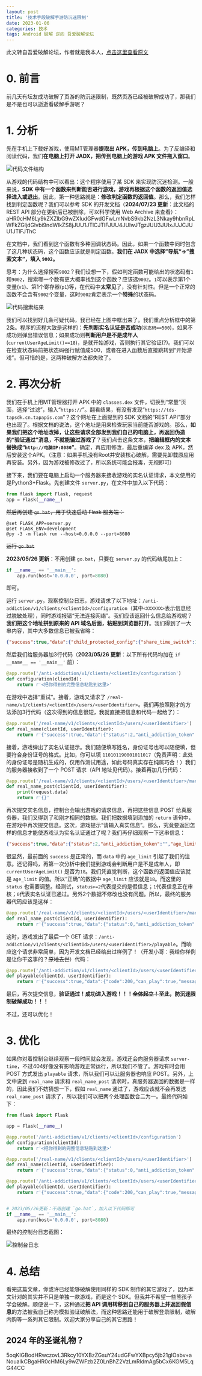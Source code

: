 ```yaml
---
layout: post
title: '技术手段破解手游防沉迷限制'
date: 2023-01-06
categories: 技术
tags: Android 破解 逆向 吾爱破解论坛
---
```


此文转自吾爱破解论坛，作者就是我本人，[点击这里查看原文](https://www.52pojie.cn/thread-1733855-1-1.html)

# 0. 前言

前几天有坛友成功破解了页游的防沉迷限制，既然页游已经被破解成功了，那我们是不是也可以逝逝看破解手游呢？

# 1. 分析

先在手机上下载好游戏，使用MT管理器**提取出 APK，传到电脑上**。为了反编译和阅读代码，我们**在电脑上打开 JADX，把传到电脑上的游戏 APK 文件拖入窗口**。

![代码文件结构](https://testingcf.jsdelivr.net/gh/peasoft/picx-images-hosting@master/20230526/code_tree.5jmpgp86mb80.webp)

从游戏的代码结构中可以看出：这个程序使用了某 SDK 来实现防沉迷检测。一般来说，**SDK 中有一个函数来判断能否进行游戏，游戏再根据这个函数的返回值选择进入或退出**。因此，第一种思路就是：**修改判定函数的返回值**。那么，我们怎样找到判定函数呢？我们可以参考 SDK 的开发文档（**2024/07/23 更新**：此文档的 REST API 部分在更新后已被删除，可以科学使用 Web Archive 来查看）：aHR0cHM6Ly9kZXZlbG9wZXIudGFwdGFwLmNvbS9kb2NzL3Nkay9hbnRpLWFkZGljdGlvbi9ndWlkZS8jJUU1JTlCJTlFJUU4JUIwJTgzJUU3JUIxJUJCJUU1JTlFJThC

在文档中，我们看到这个函数有多种回调状态码。因此，如果一个函数中同时包含了这几种状态码，这个函数应该就是判定函数。**我们在 JADX 中选择”导航“\-\>”搜索文本“，填入 `9002`。**

思考：为什么选择搜索`9002`？我们设想一下，假如判定函数可能给出的状态码有`1`和`9002`，搜索哪一个数有更大概率找到这个函数？应该选`9002`。`1`可以表示第1个变量(`v1`)、第1个寄存器(`p1`)等，在代码中**太常见**了，没有针对性。但是一个正常的函数不会含有`9002`个变量，这时`9002`肯定表示一个**特殊**的状态码。

![代码搜索结果](https://testingcf.jsdelivr.net/gh/peasoft/picx-images-hosting@master/20230526/code_search.18tckozo8g2o.webp)

我们可以找到好几条可疑代码，我已经在上图中框出来了。我们重点分析框中的第2条。程序的流程大致是这样的：**先判断实名认证是否成功**(`状态码==500`)，如果不成功则弹出错误信息；如果成功则**判断用户是不是成年人**(`currentUserAgeLimit()==18`)，是就开始游戏，否则执行其它验证(?)。我们可以在检查状态码前把状态码强行赋值成500，或者在进入函数后直接跳转到“开始游戏”。但可惜的是，这两种破解方法都失败了。

# 2. 再次分析

我们在手机上用MT管理器打开 APK 中的 `classes.dex` 文件，切换到“常量”页面，选择“过滤”，输入“`https://`”。翻看结果，有没有发现“`https://tds-tapsdk.cn.tapapis.com`”？这个网址在上面提到的 SDK 文档的“REST API”部分也出现了。根据文档的说法，这个地址是用来检查玩家当前能否游戏的。那么，**如果我们把这个地址改掉，让这些请求全部发到我们自己的电脑上，再返回伪造的“验证通过”消息，不就能骗过游戏了**？我们点击这条文本，**把编辑框内的文本替换成“`http://电脑IP:8080`”**。确定，再应用修改，最后重编译 dex 及 APK，然后安装这个APK。（注意：如果手机没有Root并安装核心破解，需要先卸载原应用再安装。另外，因为游戏被修改过了，所以系统可能会报毒，无视即可）

接下来，我们要在电脑上启动一个服务器来接收游戏的实名认证请求，本文使用的是Python3+Flask。先创建文件 `server.py`，在文件中加入以下代码：

```python
from flask import Flask, request
app = Flask(__name__)
```

~~然后再创建 `go.bat`，用于快速启动 Flask 服务端：~~

```batch
@set FLASK_APP=server.py
@set FLASK_ENV=development
@py -3 -m flask run --host=0.0.0.0 --port=8080
```

~~运行 `go.bat`~~

**2023/05/26 更新**：不用创建 `go.bat`，只要在 `server.py` 的代码结尾加上：

```python
if __name__ == '__main__':
    app.run(host='0.0.0.0', port=8080)
```

即可。

运行 `server.py`，观察控制台日志，游戏请求了以下地址：`/anti-addiction/v1/clients/<clientId>/configuration`（其中`<XXXXXX>`表示信息经过脱敏处理），同时游戏报错“无法连接网络”。我们应该返回什么信息给游戏呢？**我们把这个地址拼到原来的 API 域名后面，粘贴到浏览器打开**。我们得到了一大串内容，其中大多数信息已被我省略：

```json
{"success":true,"data":{"child_protected_config":{"share_time_switch":1,"use_time_switch":1,"no_identify_time":3600,"charge_amount_switch":1,"child_common_time":0,"child_holiday_time":3600,"night_strict_start":"21:00","night_strict_end":"20:00","night_strict_warn":1200,"remain_time_warn":2400,"upload_all_data":"0"},"name":<游戏名>,"upload_user_action":"1","ui_config":{"pay_limit_words":<"消费金额已达上限"提示文本>,"health_reminder_words":<"健康游戏"提示文本>,"auth_identify_words":<"实名认证"界面文本>},"register_config":{},"holiday":[<今年所有休息日的日期>]}}
```

然后我们给服务器加3行代码（**2023/05/26 更新**：以下所有代码均加在 `if __name__ == '__main__'` 前）：

```python
@app.route('/anti-addiction/v1/clients/<clientId>/configuration')
def configuration(cliendId):
    return r'<把你得到的完整信息粘贴到这里>'
```

在游戏中选择“重试”。接着，游戏又请求了 `/real-name/v1/clients/<clientId>/users/<userIdentifier>`。我们再按照刚才的方法添加3行代码（这次得到的信息很短，我就直接把信息和代码一起给了）：

```python
@app.route('/real-name/v1/clients/<clientId>/users/<userIdentifier>')
def real_name(clientId, userIdentifier):
    return r'{"success":true,"data":{"status":2,"anti_addiction_token":"","age_limit":-1,"has_auth_record":false}}'
```

接着，游戏弹出了实名认证提示。我们随便填写姓名，身份证号也可以随便填，但要符合身份证号的格式。比如，你可以填 `110101190001011017`（免责声明：此处的身份证号是随机生成的，仅用作测试用途，如此号码真实存在纯属巧合！）我们的服务器接收到了一个 POST 请求（API 地址见代码）。接着再加几行代码：

```python
@app.route('/real-name/v1/clients/<clientId>/users/<userIdentifier>/manual', methods=["POST"])
def real_name_post(clientId, userIdentifier):
    print(request.data)
    return r'{}'
```

再次提交实名信息，控制台会输出游戏的请求信息，再把这些信息 POST 给真服务器，我们又得到了和刚才相同的数据。我们把数据填到添加的 `return` 语句中，在游戏中再次提交信息。这次，游戏提示“请输入真实信息”。那么，究竟要返回怎样的信息才能使游戏认为实名认证通过了呢？我们再仔细观察一下这串信息：

```json
{"success":true,"data":{"status":2,"anti_addiction_token":"","age_limit":-1,"has_auth_record":false}}
```

很显然，最前面的 `success` 是正常的，而 `data` 中的 `age_limit` 引起了我们的注意。还记得吗，再第一次分析中我们提到游戏会判断用户是不是成年人，即 `currentUserAgeLimit()` 是否为`18`。我们凭直觉判断，这个函数的返回值应该就是 `age_limit` 的值。所以“正确”的数据中 `age_limit` 应该就是`18`。而这里的 `status` 也需要调整。经测试，`status>=2`代表提交的是假信息；`1`代表信息正在审核；`0`代表实名认证已通过。另外2个数据不修改也没有问题。所以，最终的服务器代码应该是这样：

```python
@app.route('/real-name/v1/clients/<clientId>/users/<userIdentifier>/manual', methods=["POST"])
def real_name_post(clientId, userIdentifier):
    return r'{"success":true,"data":{"status":0,"anti_addiction_token":"","age_limit":18,"has_auth_record":false}}'
```

这时，游戏发出了最后一个 GET 请求：`/anti-addiction/v1/clients/<clientId>/users/<userIdentifier>/playable`。而响应这个请求非常简单，因为开发文档已经给出过样例了！（开发小哥：我给你样例是让你干这事的？~~原地去世~~）代码：

```python
@app.route('/anti-addiction/v1/clients/<clientId>/users/<userIdentifier>/playable')
def playable(clientId, userIdentifier):
    return r'{"success":true,"data":{"code":200,"can_play":true,"message":"游戏时间不受限制","remain_time":60,"cost_time":0,"restrict_type":0,"title":"健康游戏提示","description":"当前为成年人账号"}}'
```

最后，再次提交信息，**验证通过！成功进入游戏！！！~~全体起立！~~至此，防沉迷限制破解成功！！！**

不过，还可以优化！

# 3. 优化

如果你对着控制台继续观察一段时间就会发现，游戏还会向服务器请求 `server-time`，不过404好像没有影响游戏正常运行，所以我们不管了。游戏有时会用 POST 方式发出 `playable` 请求，所以我们可以让服务器也响应 POST。另外，上文中说到 `real_name` 请求和 `real_name_post` 请求时，真服务器返回的数据是一样的，因此我们不妨猜想一下，假如 `real_name` 通过了，游戏应该就不会再发送 `real_name_post` 请求了，所以我们可以把两个处理函数合二为一。最终代码如下：

```python
from flask import Flask

app = Flask(__name__)

@app.route('/anti-addiction/v1/clients/<clientId>/configuration')
def configuration(clientId):
    return r'<把你得到的完整信息粘贴到这里>'

@app.route('/real-name/v1/clients/<clientId>/users/<userIdentifier>')
def real_name(clientId, userIdentifier):
    return r'{"success":true,"data":{"status":0,"anti_addiction_token":"","age_limit":18,"has_auth_record":false}}'

@app.route('/anti-addiction/v1/clients/<clientId>/users/<userIdentifier>/playable', methods=['get','post'])
def playable(clientId, userIdentifier):
    return r'{"success":true,"data":{"code":200,"can_play":true,"message":"游戏时间不受限制","remain_time":60,"cost_time":0,"restrict_type":0,"title":"健康游戏提示","description":"当前为成年人账号"}}'


# 2023/05/26更新：不用创建 `go.bat`，加入以下代码即可
if __name__ == '__main__':
    app.run(host='0.0.0.0', port=8080)
```

最终的控制台日志截图：

![控制台日志](https://testingcf.jsdelivr.net/gh/peasoft/picx-images-hosting@master/20230526/server.e5rj3svz99c.webp)

# 4. 总结

看完这篇文章，你或许已经能够破解使用同样的 SDK 制作的其它游戏了，因为本文针对的其实并不只是单独一款游戏，而是这个 SDK。但我并不希望一些熊孩子学会破解。顺便说一下，这种通过**把 API 调用转移到自己的服务器上并返回假信息**的方法被我自己称为模拟验证破解法，而这种思路还能用于破解登录限制，破解内购等一系列其它限制。欢迎大家分享自己的其它思路！

## 2024 年的圣诞礼物？

5oqKIGBodHRwczovL3Rkcy10YXBzZGsuY24udGFwYXBpcy5jb21gIOabv+aNouaIkCBgaHR0cHM6Ly9wZWFzb2Z0LnBhZ2VzLmRldmAg5bCx6KGM5LqG44CC